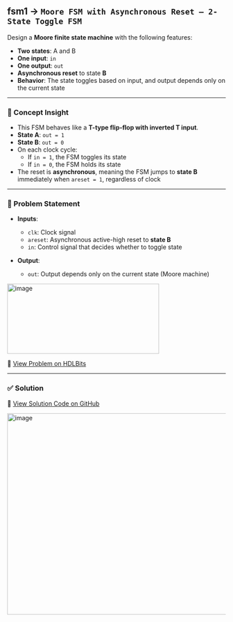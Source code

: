 ## fsm1 → `Moore FSM with Asynchronous Reset – 2-State Toggle FSM`

Design a **Moore finite state machine** with the following features:
- **Two states**: A and B
- **One input**: `in`
- **One output**: `out`
- **Asynchronous reset** to state **B**
- **Behavior**: The state toggles based on input, and output depends only on the current state

---

### 🧠 Concept Insight

- This FSM behaves like a **T-type flip-flop with inverted T input**.
- **State A**: `out = 1`
- **State B**: `out = 0`
- On each clock cycle:
  - If `in = 1`, the FSM toggles its state
  - If `in = 0`, the FSM holds its state
- The reset is **asynchronous**, meaning the FSM jumps to **state B** immediately when `areset = 1`, regardless of clock

---

### 📘 Problem Statement

- **Inputs**:
  - `clk`: Clock signal
  - `areset`: Asynchronous active-high reset to **state B**
  - `in`: Control signal that decides whether to toggle state

- **Output**:
  - `out`: Output depends only on the current state (Moore machine)

<img width="350" height="161" alt="image" src="https://github.com/user-attachments/assets/182efaec-b78f-4aaa-b980-63d2fc19c0c6" />

🔗 [View Problem on HDLBits](https://hdlbits.01xz.net/wiki/Fsm1)

---

### ✅ Solution  
📄 [View Solution Code on GitHub](https://github.com/EswarAdithya011/HDLBits/blob/main/Problem%20Sets/3.%20Circuits/Sequential%20logic/3.9%20Finite%20State%20Machines/3.9.1%20Simple%20FSM%201(asynchronous%20reset)/fsm1.v)

<img width="520" height="463" alt="image" src="https://github.com/user-attachments/assets/903c081f-1e98-4e31-8ba2-a68e8e55510b" />
